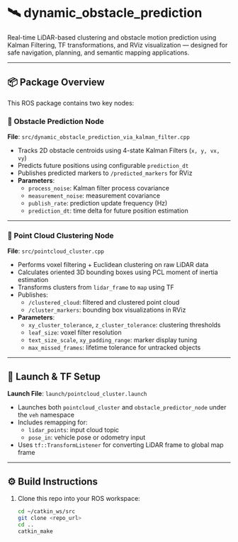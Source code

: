 # 🛰️ dynamic_obstacle_prediction

Real-time LiDAR-based clustering and obstacle motion prediction using Kalman Filtering, TF transformations, and RViz visualization — designed for safe navigation, planning, and semantic mapping applications.

---

## 📦 Package Overview

This ROS package contains two key nodes:

### 🧠 Obstacle Prediction Node

**File**: `src/dynamic_obstacle_prediction_via_kalman_filter.cpp`  
- Tracks 2D obstacle centroids using 4-state Kalman Filters (`x, y, vx, vy`)
- Predicts future positions using configurable `prediction_dt`
- Publishes predicted markers to `/predicted_markers` for RViz
- **Parameters**:
  - `process_noise`: Kalman filter process covariance
  - `measurement_noise`: measurement covariance
  - `publish_rate`: prediction update frequency (Hz)
  - `prediction_dt`: time delta for future position estimation

---

### 🔎 Point Cloud Clustering Node

**File**: `src/pointcloud_cluster.cpp`  
- Performs voxel filtering + Euclidean clustering on raw LiDAR data
- Calculates oriented 3D bounding boxes using PCL moment of inertia estimation
- Transforms clusters from `lidar_frame` to `map` using TF
- Publishes:
  - `/clustered_cloud`: filtered and clustered point cloud
  - `/cluster_markers`: bounding box visualizations in RViz
- **Parameters**:
  - `xy_cluster_tolerance`, `z_cluster_tolerance`: clustering thresholds
  - `leaf_size`: voxel filter resolution
  - `text_size_scale`, `xy_padding_range`: marker display tuning
  - `max_missed_frames`: lifetime tolerance for untracked objects

---

## 🚀 Launch & TF Setup

**Launch File**: `launch/pointcloud_cluster.launch`  
- Launches both `pointcloud_cluster` and `obstacle_predictor_node` under the `veh` namespace  
- Includes remapping for:
  - `lidar_points`: input cloud topic
  - `pose_in`: vehicle pose or odometry input
- Uses `tf::TransformListener` for converting LiDAR frame to global map frame

---

## ⚙️ Build Instructions

1. Clone this repo into your ROS workspace:
   ```bash
   cd ~/catkin_ws/src
   git clone <repo_url>
   cd ..
   catkin_make

